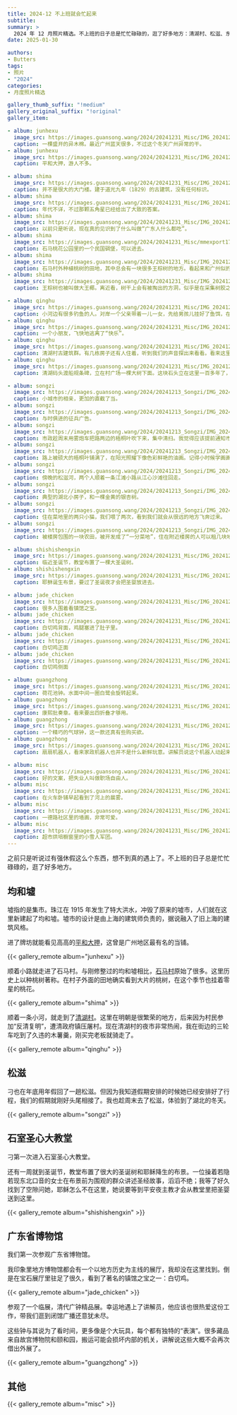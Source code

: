 ```yaml
---
title: 2024-12 不上班就会忙起来
subtitle:
summary: >
  2024 年 12 月照片精选。不上班的日子总是忙忙碌碌的，逛了好多地方：清湖村、松滋、东莞、石室圣心教堂、广东博物馆。
date: 2025-01-30

authors:
- Butters
tags:
- 照片
- "2024"
categories:
- 月度照片精选

gallery_thumb_suffix: "!medium"
gallery_original_suffix: "!original"
gallery_item:

- album: junhexu
  image_src: https://images.guansong.wang/2024/20241231_Misc/IMG_20241208_135948.jpg
  caption: 一棵盛开的异木棉。最近广州蓝天很多，不过这个冬天广州异常的干。
- album: junhexu
  image_src: https://images.guansong.wang/2024/20241231_Misc/IMG_20241208_140109.jpg
  caption: 平和大押，游人不多。

- album: shima
  image_src: https://images.guansong.wang/2024/20241231_Misc/IMG_20241208_142953.jpg
  caption: 并不是很大的大门楼。建于道光九年（1829）的古建筑，没有任何标识。
- album: shima
  image_src: https://images.guansong.wang/2024/20241231_Misc/IMG_20241208_143435.jpg
  caption: 年代不详，不过那颗五角星已经给出了大致的答案。
- album: shima
  image_src: https://images.guansong.wang/2024/20241231_Misc/IMG_20241208_142213.jpg
  caption: 以前只是听说，现在真的见识到了什么叫做“广东人什么都吃”。
- album: shima
  image_src: https://images.guansong.wang/2024/20241231_Misc/mmexport1735825561022.jpg
  caption: 石马桃花公园里的一个民国碉堡，可以进去。
- album: shima 
  image_src: https://images.guansong.wang/2024/20241231_Misc/IMG_20241208_155837.jpg
  caption: 石马村外种植桃树的田地，其中总会有一块很多王棕树的地方。看起来和广州似的，城中村包围着 CBD。
- album: shima 
  image_src: https://images.guansong.wang/2024/20241231_Misc/IMG_20241208_155302.jpg
  caption: 王棕树也被叫做大王椰。离近看，树干上会有被掏出的方洞，似乎是在采集树胶之类的。

- album: qinghu
  image_src: https://images.guansong.wang/2024/20241231_Misc/IMG_20241208_160403.jpg
  caption: 小河边有很多钓鱼的人。对岸一个父亲带着一儿一女，先给男孩儿挂好了鱼饵，在给女孩儿准备鱼竿。
- album: qinghu
  image_src: https://images.guansong.wang/2024/20241231_Misc/IMG_20241208_173557.jpg
  caption: 一个小朋友，飞快地逃离了“快乐”。
- album: qinghu
  image_src: https://images.guansong.wang/2024/20241231_Misc/IMG_20241208_165513.jpg
  caption: 清湖村古建筑群。有几栋房子还有人住着，听到我们的声音探出来看看。看来这里基本不会有外人进入了。
- album: qinghu
  image_src: https://images.guansong.wang/2024/20241231_Misc/IMG_20241208_164613.jpg
  caption: 清湖码头渡船规条碑，立在村广场一棵大树下面。这块石头立在这里一百多年了，看着一波波的孩子在这里跑来跑去。

- album: songzi
  image_src: https://images.guansong.wang/2024/20241213_Songzi/IMG_20241214_084517.jpg
  caption: 小城市的相亲，更加的直截了当。
- album: songzi
  image_src: https://images.guansong.wang/2024/20241213_Songzi/IMG_20241214_085411.jpg
  caption: 与时俱进的征兵广告。
- album: songzi
  image_src: https://images.guansong.wang/2024/20241213_Songzi/IMG_20241214_094627.jpg
  caption: 市政趁周末用雾炮车把路两边的梧桐叶吹下来，集中清扫。我觉得应该提前通知市民们带着小孩子来玩。
- album: songzi
  image_src: https://images.guansong.wang/2024/20241213_Songzi/IMG_20241214_095241.jpg
  caption: 路上被硕大的梧桐叶铺满了，在阳光照耀下像色彩鲜艳的油画。记得小时候学画画的时候很喜欢画秋天的树林，随意把各种颜色甩上去就可以了。
- album: songzi
  image_src: https://images.guansong.wang/2024/20241213_Songzi/IMG_20241214_172051.jpg
  caption: 傍晚的松滋河，两个人顺着一条江滩小路从江心沙滩往回走。
- album: songzi
  image_src: https://images.guansong.wang/2024/20241213_Songzi/IMG_20241216_121625.jpg
  caption: 典型的湖北小房子，和一棵金黄的银杏树。
- album: songzi
  image_src: https://images.guansong.wang/2024/20241213_Songzi/IMG_20241215_124605.jpg
  caption: 住在菜地里的两只小猫，我们喂了两次，看到我们就会从很远的地方飞奔过来。
- album: songzi
  image_src: https://images.guansong.wang/2024/20241213_Songzi/IMG_20241216_141302.jpg
  caption: 被楼房包围的一块农田，被开发成了“一分菜地”，住在附近楼房的人可以租几块地来种菜。

- album: shishishengxin
  image_src: https://images.guansong.wang/2024/20241231_Misc/IMG_20241217_154754.jpg
  caption: 临近圣诞节，教堂布置了一棵大圣诞树。
- album: shishishengxin
  image_src: https://images.guansong.wang/2024/20241231_Misc/IMG_20241217_161758.jpg
  caption: 耶稣诞生布景，要过了圣诞夜才会把圣婴放进去。

- album: jade_chicken
  image_src: https://images.guansong.wang/2024/20241231_Misc/IMG_20241221_141356.jpg
  caption: 很多人围着看镇馆之宝。
- album: jade_chicken
  image_src: https://images.guansong.wang/2024/20241231_Misc/IMG_20241221_141335.jpg
  caption: 白切鸡背面，鸡腿塞进了肚子里。
- album: jade_chicken
  image_src: https://images.guansong.wang/2024/20241231_Misc/IMG_20241221_141133.jpg
  caption: 白切鸡正面
- album: jade_chicken
  image_src: https://images.guansong.wang/2024/20241231_Misc/IMG_20241221_141054.jpg
  caption: 白切鸡侧面

- album: guangzhong
  image_src: https://images.guansong.wang/2024/20241231_Misc/IMG_20241221_162446.jpg
  caption: 荷花池钟。水面中间一圈白鹭会旋转起来。
- album: guangzhong
  image_src: https://images.guansong.wang/2024/20241231_Misc/IMG_20241221_160406.jpg
  caption: 康熙批奏章。看来要出四折叠才够用。
- album: guangzhong
  image_src: https://images.guansong.wang/2024/20241231_Misc/IMG_20241221_155541.jpg
  caption: 一个精巧的气球钟，这一款还真有些购买欲。
- album: guangzhong
  image_src: https://images.guansong.wang/2024/20241231_Misc/IMG_20241221_163538.jpg
  caption: 扇扇机器人，看来家政机器人也并不是什么新鲜玩意。讲解员说这个机器人动起来看着非常的诡异。

- album: misc
  image_src: https://images.guansong.wang/2024/20241231_Misc/IMG_20241201_211218.jpg
  caption: 好的文案，把失业人叫做职场自由人。
- album: misc
  image_src: https://images.guansong.wang/2024/20241231_Misc/IMG_20241217_070844.jpg
  caption: 在火车卧铺早起看到了河上的晨雾。
- album: misc
  image_src: https://images.guansong.wang/2024/20241231_Misc/IMG_20241217_154019.jpg
  caption: 一德路社区里的墙画，非常可爱。
- album: misc
  image_src: https://images.guansong.wang/2024/20241231_Misc/IMG_20241226_133757.jpg
  caption: 超市烘培橱窗里的小雪人军团。
---
```


之前只是听说过有强休假这么个东西，想不到真的遇上了。不上班的日子总是忙忙碌碌的，逛了好多地方。

## 均和墟

墟指的是集市。珠江在 1915 年发生了特大洪水，冲毁了原来的墟市，人们就在这里新建起了均和墟。墟市的设计是由上海的建筑师负责的，据说融入了旧上海的建筑风格。

进了牌坊就能看见高高的[平和大押](https://baike.baidu.com/item/%E5%B9%B3%E5%92%8C%E5%A4%A7%E6%8A%BC/10811393)，这曾是广州地区最有名的当铺。

{{< gallery_remote album="junhexu" >}}

顺着小路就走进了石马村。与刚修整过的均和墟相比，[石马村](https://baike.baidu.com/item/%E7%9F%B3%E9%A9%AC%E6%9D%91/4309872)原始了很多。这里历史上以种桃树著称。在村子外面的田地确实看到大片的桃树，在这个季节也挂着零星的桃花。

{{< gallery_remote album="shima" >}}

顺着一条小河，就走到了[清湖村](https://baike.baidu.com/item/%E6%B8%85%E6%B9%96%E6%9D%91/16525366)。这里在明朝是很繁荣的地方，后来因为村民参加“反清复明”，遭清政府镇压屠村。现在清湖村的夜市非常热闹，我在街边的三轮车吃到了久违的木薯羹，刚买完老板就骑走了。

{{< gallery_remote album="qinghu" >}}

## 松滋

刁也在年底用年假回了一趟松滋。但因为我知道假期安排的时候她已经安排好了行程，我们的假期就刚好头尾相接了。我也趁周末去了松滋，体验到了湖北的冬天。

{{< gallery_remote album="songzi" >}}

## 石室圣心大教堂

刁第一次进入石室圣心大教堂。

还有一周就到圣诞节，教堂布置了很大的圣诞树和耶稣降生的布景。一位操着若隐若现东北口音的女士在布景前为围观的群众讲述圣经故事，滔滔不绝；我等了好久找到了空隙问她，耶稣怎么不在这里，她说要等到平安夜主教才会从教堂里把圣婴送到这里。

{{< gallery_remote album="shishishengxin" >}}

## 广东省博物馆

我们第一次参观广东省博物馆。

我印象里地方博物馆都会有一个以地方历史为主线的展厅，我却没在这里找到。倒是在宝石展厅里驻足了很久，看到了著名的镇馆之宝之一：白切鸡。

{{< gallery_remote album="jade_chicken" >}}

参观了一个临展，清代广钟精品展。幸运地遇上了讲解员，他应该也很热爱这份工作，带我们逛到闭馆广播还意犹未尽。

这些钟与其说为了看时间，更多像是个大玩具，每个都有独特的“表演”。很多藏品来自故宫博物院和颐和园，搬运可能会损坏内部的机关，讲解说这些大概不会再次借出外展了。

{{< gallery_remote album="guangzhong" >}}

## 其他

{{< gallery_remote album="misc" >}}